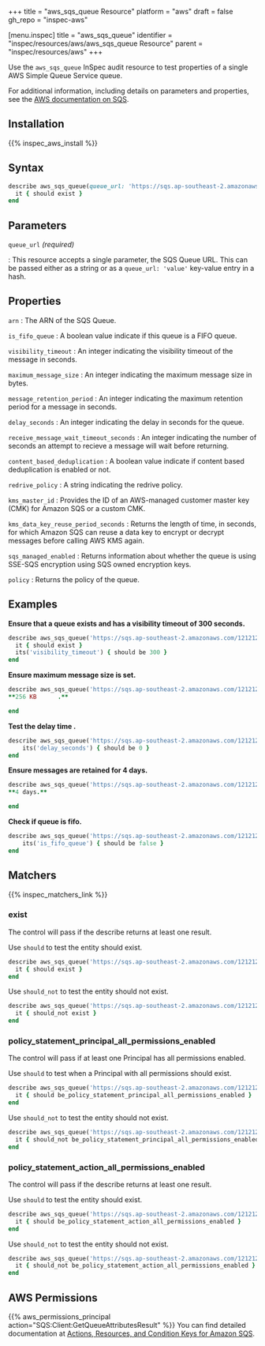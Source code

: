 +++
title = "aws_sqs_queue Resource"
platform = "aws"
draft = false
gh_repo = "inspec-aws"

[menu.inspec]
title = "aws_sqs_queue"
identifier = "inspec/resources/aws/aws_sqs_queue Resource"
parent = "inspec/resources/aws"
+++

Use the `aws_sqs_queue` InSpec audit resource to test properties of a single AWS Simple Queue Service queue.

For additional information, including details on parameters and properties, see the [AWS documentation on SQS](https://docs.aws.amazon.com/AWSSimpleQueueService/latest/SQSDeveloperGuide/welcome.html).

## Installation

{{% inspec_aws_install %}}

## Syntax

```ruby
describe aws_sqs_queue(queue_url: 'https://sqs.ap-southeast-2.amazonaws.com/1212121/MyQueue') do
  it { should exist }
end
```

## Parameters

`queue_url` _(required)_

: This resource accepts a single parameter, the SQS Queue URL. 
  This can be passed either as a string or as a `queue_url: 'value'` key-value entry in a hash.

## Properties

`arn`
: The ARN of the SQS Queue.

`is_fifo_queue`
: A boolean value indicate if this queue is a FIFO queue.

`visibility_timeout`
: An integer indicating the visibility timeout of the message in seconds.

`maximum_message_size`
: An integer indicating the maximum message size in bytes.

`message_retention_period`
: An integer indicating the maximum retention period for a message in seconds.

`delay_seconds`
: An integer indicating the delay in seconds for the queue.

`receive_message_wait_timeout_seconds`
: An integer indicating the number of seconds an attempt to recieve a message will wait before returning.

`content_based_deduplication`
: A boolean value indicate if content based deduplication is enabled or not.

`redrive_policy`
: A string indicating the redrive policy.

`kms_master_id`
: Provides the ID of an AWS-managed customer master key (CMK) for Amazon SQS or a custom CMK.

`kms_data_key_reuse_period_seconds`
: Returns the length of time, in seconds, for which Amazon SQS can reuse a data key to encrypt or decrypt messages before calling AWS KMS again.

`sqs_managed_enabled`
: Returns information about whether the queue is using SSE-SQS encryption using SQS owned encryption keys.

`policy`
: Returns the policy of the queue.

## Examples

**Ensure that a queue exists and has a visibility timeout of 300 seconds.**

```ruby
describe aws_sqs_queue('https://sqs.ap-southeast-2.amazonaws.com/1212121/MyQueue') do
  it { should exist }
  its('visibility_timeout') { should be 300 }
end
```

**Ensure maximum message size is set.**

```ruby
describe aws_sqs_queue('https://sqs.ap-southeast-2.amazonaws.com/1212121/MyQueue') do
**256 KB      .**

end
```

**Test the delay time .**

```ruby
describe aws_sqs_queue('https://sqs.ap-southeast-2.amazonaws.com/1212121/MyQueue') do
    its('delay_seconds') { should be 0 }
end
```

**Ensure messages are retained for 4 days.**

```ruby
describe aws_sqs_queue('https://sqs.ap-southeast-2.amazonaws.com/1212121/MyQueue') do
**4 days.**

end
```

**Check if queue is fifo.**

```ruby
describe aws_sqs_queue('https://sqs.ap-southeast-2.amazonaws.com/1212121/MyQueue') do
    its('is_fifo_queue') { should be false }
end
```

## Matchers

{{% inspec_matchers_link %}}

### exist

The control will pass if the describe returns at least one result.

Use `should` to test the entity should exist.

```ruby
describe aws_sqs_queue('https://sqs.ap-southeast-2.amazonaws.com/1212121/MyQueue') do
  it { should exist }
end
```

Use `should_not` to test the entity should not exist.

```ruby
describe aws_sqs_queue('https://sqs.ap-southeast-2.amazonaws.com/1212121/MyQueueWhichDoesntExist') do
  it { should_not exist }
end
```

### policy_statement_principal_all_permissions_enabled

The control will pass if at least one Principal has all permissions enabled.

Use `should` to test when a Principal with all permissions should exist.

```ruby
describe aws_sqs_queue('https://sqs.ap-southeast-2.amazonaws.com/1212121/MyQueue') do
  it { should be_policy_statement_principal_all_permissions_enabled }
end
```

Use `should_not` to test the entity should not exist.

```ruby
describe aws_sqs_queue('https://sqs.ap-southeast-2.amazonaws.com/1212121/MyQueueWhichDoesntExist') do
  it { should_not be_policy_statement_principal_all_permissions_enabled }
end
```

### policy_statement_action_all_permissions_enabled

The control will pass if the describe returns at least one result.

Use `should` to test the entity should exist.

```ruby
describe aws_sqs_queue('https://sqs.ap-southeast-2.amazonaws.com/1212121/MyQueue') do
  it { should be_policy_statement_action_all_permissions_enabled }
end
```

Use `should_not` to test the entity should not exist.

```ruby
describe aws_sqs_queue('https://sqs.ap-southeast-2.amazonaws.com/1212121/MyQueueWhichDoesntExist') do
  it { should_not be_policy_statement_action_all_permissions_enabled }
end
```

## AWS Permissions

{{% aws_permissions_principal action="SQS:Client:GetQueueAttributesResult" %}}
You can find detailed documentation at [Actions, Resources, and Condition Keys for Amazon SQS](https://docs.aws.amazon.com/AWSSimpleQueueService/latest/SQSDeveloperGuide/sqs-using-identity-based-policies.html).
